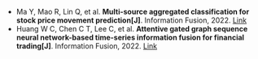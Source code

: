* Ma Y, Mao R, Lin Q, et al. <b>Multi-source aggregated classification for stock price movement prediction[J]</b>. Information Fusion, 2022. [Link](https://www.sciencedirect.com/science/article/pii/S1566253522002019)
* Huang W C, Chen C T, Lee C, et al. <b>Attentive gated graph sequence neural network-based time-series information fusion for financial trading[J]</b>. Information Fusion, 2022. [Link](https://www.sciencedirect.com/science/article/pii/S1566253522001750)
